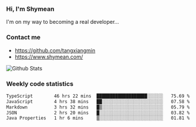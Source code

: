 ### Hi, I'm Shymean

I'm on my way to becoming a real developer...

### Contact me

- <https://github.com/tangxiangmin>
- <https://www.shymean.com/>

![Github Stats](https://github-readme-stats.vercel.app/api?username=tangxiangmin&show_icons=true&theme=dark)


###  Weekly code statistics

<!--START_SECTION:waka-->

```txt
TypeScript        46 hrs 22 mins  ███████████████████░░░░░░   75.69 %
JavaScript        4 hrs 38 mins   ██░░░░░░░░░░░░░░░░░░░░░░░   07.58 %
Markdown          3 hrs 32 mins   █▒░░░░░░░░░░░░░░░░░░░░░░░   05.79 %
JSON              2 hrs 20 mins   █░░░░░░░░░░░░░░░░░░░░░░░░   03.82 %
Java Properties   1 hr 6 mins     ▒░░░░░░░░░░░░░░░░░░░░░░░░   01.81 %
```

<!--END_SECTION:waka-->